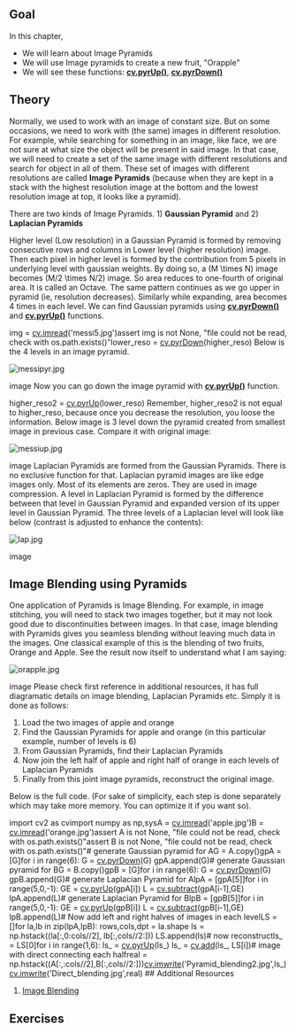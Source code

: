 
## Goal

In this chapter,

* We will learn about Image Pyramids
* We will use Image pyramids to create a new fruit, "Orapple"
* We will see these functions: **[cv.pyrUp()](../../d4/d86/group__imgproc__filter.html#gada75b59bdaaca411ed6fee10085eb784 "Upsamples an image and then blurs it. ")**, **[cv.pyrDown()](../../d4/d86/group__imgproc__filter.html#gaf9bba239dfca11654cb7f50f889fc2ff "Blurs an image and downsamples it. ")**

## Theory

Normally, we used to work with an image of constant size. But on some occasions, we need to work with (the same) images in different resolution. For example, while searching for something in an image, like face, we are not sure at what size the object will be present in said image. In that case, we will need to create a set of the same image with different resolutions and search for object in all of them. These set of images with different resolutions are called **Image Pyramids** (because when they are kept in a stack with the highest resolution image at the bottom and the lowest resolution image at top, it looks like a pyramid).

There are two kinds of Image Pyramids. 1) **Gaussian Pyramid** and 2) **Laplacian Pyramids**

Higher level (Low resolution) in a Gaussian Pyramid is formed by removing consecutive rows and columns in Lower level (higher resolution) image. Then each pixel in higher level is formed by the contribution from 5 pixels in underlying level with gaussian weights. By doing so, a \(M \times N\) image becomes \(M/2 \times N/2\) image. So area reduces to one-fourth of original area. It is called an Octave. The same pattern continues as we go upper in pyramid (ie, resolution decreases). Similarly while expanding, area becomes 4 times in each level. We can find Gaussian pyramids using **[cv.pyrDown()](../../d4/d86/group__imgproc__filter.html#gaf9bba239dfca11654cb7f50f889fc2ff "Blurs an image and downsamples it. ")** and **[cv.pyrUp()](../../d4/d86/group__imgproc__filter.html#gada75b59bdaaca411ed6fee10085eb784 "Upsamples an image and then blurs it. ")** functions. 

img = [cv.imread](../../d4/da8/group__imgcodecs.html#ga288b8b3da0892bd651fce07b3bbd3a56 "../../d4/da8/group__imgcodecs.html#ga288b8b3da0892bd651fce07b3bbd3a56")('messi5.jpg')assert img is not None, "file could not be read, check with os.path.exists()"lower\_reso = [cv.pyrDown](../../d4/d86/group__imgproc__filter.html#gaf9bba239dfca11654cb7f50f889fc2ff "../../d4/d86/group__imgproc__filter.html#gaf9bba239dfca11654cb7f50f889fc2ff")(higher\_reso) Below is the 4 levels in an image pyramid.

![messipyr.jpg](../../messipyr.jpg)

image
 Now you can go down the image pyramid with **[cv.pyrUp()](../../d4/d86/group__imgproc__filter.html#gada75b59bdaaca411ed6fee10085eb784 "Upsamples an image and then blurs it. ")** function. 

higher\_reso2 = [cv.pyrUp](../../d4/d86/group__imgproc__filter.html#gada75b59bdaaca411ed6fee10085eb784 "../../d4/d86/group__imgproc__filter.html#gada75b59bdaaca411ed6fee10085eb784")(lower\_reso) Remember, higher\_reso2 is not equal to higher\_reso, because once you decrease the resolution, you loose the information. Below image is 3 level down the pyramid created from smallest image in previous case. Compare it with original image:

![messiup.jpg](../../messiup.jpg)

image
 Laplacian Pyramids are formed from the Gaussian Pyramids. There is no exclusive function for that. Laplacian pyramid images are like edge images only. Most of its elements are zeros. They are used in image compression. A level in Laplacian Pyramid is formed by the difference between that level in Gaussian Pyramid and expanded version of its upper level in Gaussian Pyramid. The three levels of a Laplacian level will look like below (contrast is adjusted to enhance the contents):

![lap.jpg](../../lap.jpg)

image
## Image Blending using Pyramids

One application of Pyramids is Image Blending. For example, in image stitching, you will need to stack two images together, but it may not look good due to discontinuities between images. In that case, image blending with Pyramids gives you seamless blending without leaving much data in the images. One classical example of this is the blending of two fruits, Orange and Apple. See the result now itself to understand what I am saying:

![orapple.jpg](../../orapple.jpg)

image
 Please check first reference in additional resources, it has full diagramatic details on image blending, Laplacian Pyramids etc. Simply it is done as follows:

1. Load the two images of apple and orange
2. Find the Gaussian Pyramids for apple and orange (in this particular example, number of levels is 6)
3. From Gaussian Pyramids, find their Laplacian Pyramids
4. Now join the left half of apple and right half of orange in each levels of Laplacian Pyramids
5. Finally from this joint image pyramids, reconstruct the original image.

Below is the full code. (For sake of simplicity, each step is done separately which may take more memory. You can optimize it if you want so). 

import cv2 as cvimport numpy as np,sysA = [cv.imread](../../d4/da8/group__imgcodecs.html#ga288b8b3da0892bd651fce07b3bbd3a56 "../../d4/da8/group__imgcodecs.html#ga288b8b3da0892bd651fce07b3bbd3a56")('apple.jpg')B = [cv.imread](../../d4/da8/group__imgcodecs.html#ga288b8b3da0892bd651fce07b3bbd3a56 "../../d4/da8/group__imgcodecs.html#ga288b8b3da0892bd651fce07b3bbd3a56")('orange.jpg')assert A is not None, "file could not be read, check with os.path.exists()"assert B is not None, "file could not be read, check with os.path.exists()"# generate Gaussian pyramid for AG = A.copy()gpA = [G]for i in range(6): G = [cv.pyrDown](../../d4/d86/group__imgproc__filter.html#gaf9bba239dfca11654cb7f50f889fc2ff "../../d4/d86/group__imgproc__filter.html#gaf9bba239dfca11654cb7f50f889fc2ff")(G) gpA.append(G)# generate Gaussian pyramid for BG = B.copy()gpB = [G]for i in range(6): G = [cv.pyrDown](../../d4/d86/group__imgproc__filter.html#gaf9bba239dfca11654cb7f50f889fc2ff "../../d4/d86/group__imgproc__filter.html#gaf9bba239dfca11654cb7f50f889fc2ff")(G) gpB.append(G)# generate Laplacian Pyramid for AlpA = [gpA[5]]for i in range(5,0,-1): GE = [cv.pyrUp](../../d4/d86/group__imgproc__filter.html#gada75b59bdaaca411ed6fee10085eb784 "../../d4/d86/group__imgproc__filter.html#gada75b59bdaaca411ed6fee10085eb784")(gpA[i]) L = [cv.subtract](../../d2/de8/group__core__array.html#gaa0f00d98b4b5edeaeb7b8333b2de353b "../../d2/de8/group__core__array.html#gaa0f00d98b4b5edeaeb7b8333b2de353b")(gpA[i-1],GE) lpA.append(L)# generate Laplacian Pyramid for BlpB = [gpB[5]]for i in range(5,0,-1): GE = [cv.pyrUp](../../d4/d86/group__imgproc__filter.html#gada75b59bdaaca411ed6fee10085eb784 "../../d4/d86/group__imgproc__filter.html#gada75b59bdaaca411ed6fee10085eb784")(gpB[i]) L = [cv.subtract](../../d2/de8/group__core__array.html#gaa0f00d98b4b5edeaeb7b8333b2de353b "../../d2/de8/group__core__array.html#gaa0f00d98b4b5edeaeb7b8333b2de353b")(gpB[i-1],GE) lpB.append(L)# Now add left and right halves of images in each levelLS = []for la,lb in zip(lpA,lpB): rows,cols,dpt = la.shape ls = np.hstack((la[:,0:cols//2], lb[:,cols//2:])) LS.append(ls)# now reconstructls\_ = LS[0]for i in range(1,6): ls\_ = [cv.pyrUp](../../d4/d86/group__imgproc__filter.html#gada75b59bdaaca411ed6fee10085eb784 "../../d4/d86/group__imgproc__filter.html#gada75b59bdaaca411ed6fee10085eb784")(ls\_) ls\_ = [cv.add](../../d2/de8/group__core__array.html#ga10ac1bfb180e2cfda1701d06c24fdbd6 "../../d2/de8/group__core__array.html#ga10ac1bfb180e2cfda1701d06c24fdbd6")(ls\_, LS[i])# image with direct connecting each halfreal = np.hstack((A[:,:cols//2],B[:,cols//2:]))[cv.imwrite](../../d4/da8/group__imgcodecs.html#gabbc7ef1aa2edfaa87772f1202d67e0ce "../../d4/da8/group__imgcodecs.html#gabbc7ef1aa2edfaa87772f1202d67e0ce")('Pyramid\_blending2.jpg',ls\_)[cv.imwrite](../../d4/da8/group__imgcodecs.html#gabbc7ef1aa2edfaa87772f1202d67e0ce "../../d4/da8/group__imgcodecs.html#gabbc7ef1aa2edfaa87772f1202d67e0ce")('Direct\_blending.jpg',real) ## Additional Resources

1. [Image Blending](http://pages.cs.wisc.edu/~csverma/CS766_09/ImageMosaic/imagemosaic.html "http://pages.cs.wisc.edu/~csverma/CS766_09/ImageMosaic/imagemosaic.html")

## Exercises

